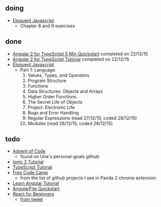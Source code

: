 doing
---
- [Eloquent Javascript](http://eloquentjavascript.net/)
  - Chapter 8 and 9 exercises

done
---
- [Angular 2 for TypeScript 5 Min Quickstart](https://angular.io/docs/ts/latest/quickstart.html) completed on 22/12/15
- [Angular 2 for TypeScript Tutorial](https://angular.io/docs/ts/latest/quickstart.html) completed on 22/12/15
- [Eloquent Javascript](http://eloquentjavascript.net/)
  - Part 1: Language
    1. Values, Types, and Operators
    2. Program Structure
    3. Functions
    4. Data Structures: Objects and Arrays
    5. Higher Order Functions
    6. The Secret Life of Objects
    7. Project: Electronic Life
    8. Bugs and Error Handling
    9. Regular Expressions (read 27/12/15, coded 28/12/15)
    10. Modules (read 28/12/15, coded 28/12/15)

todo
---
- [Advent of Code](http://adventofcode.com/)
  - found on Una's personal-goals github
- [Ionic 2 Tutorial](http://ionicframework.com/docs/v2/getting-started/installation/)
- [TypeScript Tutorial](http://www.typescriptlang.org/Tutorial)
- [Free Code Camp](http://www.freecodecamp.com/)
  - from the list of github projects I see in Panda 2 chrome extension
- [Learn Angular Tutorial](http://www.learn-angular.org/)
- [AngularFire Quickstart](https://www.firebase.com/docs/web/libraries/angular/quickstart.html)
- [React for Beginners](https://reactforbeginners.com/)
  - [from tweet](https://twitter.com/Una/status/680465512799813632)
